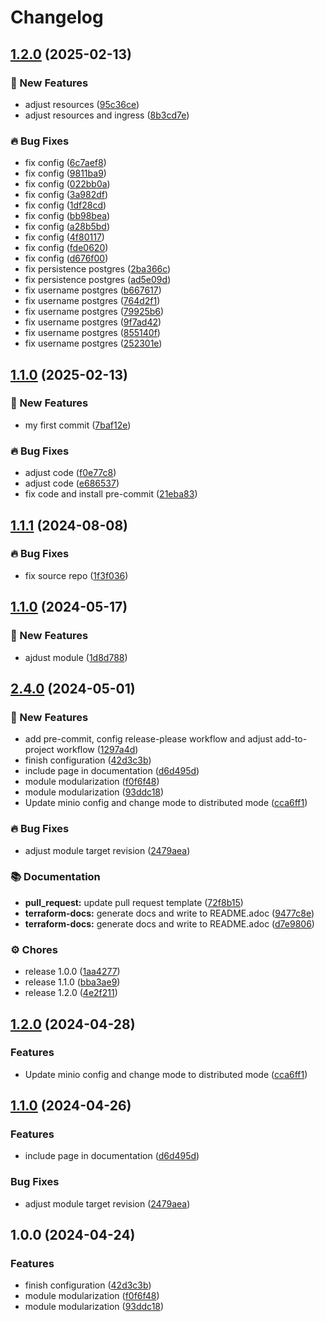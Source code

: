 # Changelog

## [1.2.0](https://github.com/GersonRS/modern-gitops-stack-module-hive-metastore/compare/v1.1.0...v1.2.0) (2025-02-13)


### 🚀 New Features

* adjust resources ([95c36ce](https://github.com/GersonRS/modern-gitops-stack-module-hive-metastore/commit/95c36ce1147ab16a5ad7ae57c4933faa552dd77f))
* adjust resources and ingress ([8b3cd7e](https://github.com/GersonRS/modern-gitops-stack-module-hive-metastore/commit/8b3cd7e402234076b7ab6973d7b726865a69332b))


### 🔥 Bug Fixes

* fix config ([6c7aef8](https://github.com/GersonRS/modern-gitops-stack-module-hive-metastore/commit/6c7aef8718b6ed9769f241a6edf5c6b815e33d0a))
* fix config ([9811ba9](https://github.com/GersonRS/modern-gitops-stack-module-hive-metastore/commit/9811ba917663767b71450f7109c7c28bde143625))
* fix config ([022bb0a](https://github.com/GersonRS/modern-gitops-stack-module-hive-metastore/commit/022bb0adcb949523388602c5230d9792a18d86c8))
* fix config ([3a982df](https://github.com/GersonRS/modern-gitops-stack-module-hive-metastore/commit/3a982df29838db4323b3a73ce9b6fcba006fdc2f))
* fix config ([1df28cd](https://github.com/GersonRS/modern-gitops-stack-module-hive-metastore/commit/1df28cd25a38c8322a795e291bf0fd1d71df539a))
* fix config ([bb98bea](https://github.com/GersonRS/modern-gitops-stack-module-hive-metastore/commit/bb98bea2d83fb30d97c7e13a73d7464eb201e95a))
* fix config ([a28b5bd](https://github.com/GersonRS/modern-gitops-stack-module-hive-metastore/commit/a28b5bd2c2eddf24d2f6fcb48d9f0c8d8dbd7765))
* fix config ([4f80117](https://github.com/GersonRS/modern-gitops-stack-module-hive-metastore/commit/4f80117494b511921ce618d7d70caf8652efa1a9))
* fix config ([fde0620](https://github.com/GersonRS/modern-gitops-stack-module-hive-metastore/commit/fde0620bfa35f03e19ac4c16a4c7639bf34219e2))
* fix config ([d676f00](https://github.com/GersonRS/modern-gitops-stack-module-hive-metastore/commit/d676f0009f3e65836aa89d65042831bc30a425e3))
* fix persistence postgres ([2ba366c](https://github.com/GersonRS/modern-gitops-stack-module-hive-metastore/commit/2ba366c3ee36e161f22ac3f01403f1f5000321e8))
* fix persistence postgres ([ad5e09d](https://github.com/GersonRS/modern-gitops-stack-module-hive-metastore/commit/ad5e09ddc09bcf08946255d0e4e89162f67aa0ab))
* fix username postgres ([b667617](https://github.com/GersonRS/modern-gitops-stack-module-hive-metastore/commit/b6676174d4ac25e5ecaa0321b833defb0ef4f288))
* fix username postgres ([764d2f1](https://github.com/GersonRS/modern-gitops-stack-module-hive-metastore/commit/764d2f1786bdc56e3a7e5f3796bbc2525ff4fafd))
* fix username postgres ([79925b6](https://github.com/GersonRS/modern-gitops-stack-module-hive-metastore/commit/79925b6e21842d03d24e28b507bf661a891546d7))
* fix username postgres ([9f7ad42](https://github.com/GersonRS/modern-gitops-stack-module-hive-metastore/commit/9f7ad42779e40bc287af34ffb60d75967bfb6c07))
* fix username postgres ([855140f](https://github.com/GersonRS/modern-gitops-stack-module-hive-metastore/commit/855140f4321a18581edfc2611202b1fe29610326))
* fix username postgres ([252301e](https://github.com/GersonRS/modern-gitops-stack-module-hive-metastore/commit/252301ea898d5ef1f6b72c966833d6a4c2a23c33))

## [1.1.0](https://github.com/GersonRS/modern-gitops-stack-module-hive-metastore/compare/v1.0.0...v1.1.0) (2025-02-13)


### 🚀 New Features

* my first commit ([7baf12e](https://github.com/GersonRS/modern-gitops-stack-module-hive-metastore/commit/7baf12e93056f02cd24aea2e8ecb7ab69e0f9f2f))


### 🔥 Bug Fixes

* adjust code ([f0e77c8](https://github.com/GersonRS/modern-gitops-stack-module-hive-metastore/commit/f0e77c825aecf9979098be90bbf3a4fc09d97c83))
* adjust code ([e686537](https://github.com/GersonRS/modern-gitops-stack-module-hive-metastore/commit/e686537ca4cb99e573d59af53834482cb34b0277))
* fix code and install pre-commit ([21eba83](https://github.com/GersonRS/modern-gitops-stack-module-hive-metastore/commit/21eba8353b69a008369575298f8af27d3b16f887))

## [1.1.1](https://github.com/GersonRS/modern-gitops-stack-module-mlflow/compare/v1.1.0...v1.1.1) (2024-08-08)


### 🔥 Bug Fixes

* fix source repo ([1f3f036](https://github.com/GersonRS/modern-gitops-stack-module-mlflow/commit/1f3f0365f01e7a7d2ea69f465f85f7daa452e402))

## [1.1.0](https://github.com/GersonRS/modern-gitops-stack-module-mlflow/compare/v1.0.0...v1.1.0) (2024-05-17)


### 🚀 New Features

* ajdust module ([1d8d788](https://github.com/GersonRS/modern-gitops-stack-module-mlflow/commit/1d8d788adc9c456c95eed7bb7ba52a44671a9d49))

## [2.4.0](https://github.com/GersonRS/modern-gitops-stack-module-minio/compare/v2.3.0...v2.4.0) (2024-05-01)


### 🚀 New Features

* add pre-commit, config release-please workflow and adjust add-to-project workflow ([1297a4d](https://github.com/GersonRS/modern-gitops-stack-module-minio/commit/1297a4d3c500c07a0975f4f9b31b2ee5846ce1d1))
* finish configuration ([42d3c3b](https://github.com/GersonRS/modern-gitops-stack-module-minio/commit/42d3c3bb399e003ce95513457b9ceae1be269719))
* include page in documentation ([d6d495d](https://github.com/GersonRS/modern-gitops-stack-module-minio/commit/d6d495d8d0ca4fbd587aa0acd2fe8955850a0d94))
* module modularization ([f0f6f48](https://github.com/GersonRS/modern-gitops-stack-module-minio/commit/f0f6f48b11ab448280f1c809e4ddfbb781a4a495))
* module modularization ([93ddc18](https://github.com/GersonRS/modern-gitops-stack-module-minio/commit/93ddc1805cc5cb6eabf8e18c6602d3e73a5543ee))
* Update minio config and change mode to distributed mode ([cca6ff1](https://github.com/GersonRS/modern-gitops-stack-module-minio/commit/cca6ff1eed86264a89d44fd8fa314af6d8e6a87e))


### 🔥 Bug Fixes

* adjust module target revision ([2479aea](https://github.com/GersonRS/modern-gitops-stack-module-minio/commit/2479aea5459a3a09002061efb8c37b4084c5dc14))


### 📚 Documentation

* **pull_request:** update pull request template ([72f8b15](https://github.com/GersonRS/modern-gitops-stack-module-minio/commit/72f8b1535bf1c7e2f3f081debf90cea34b3fc5ef))
* **terraform-docs:** generate docs and write to README.adoc ([9477c8e](https://github.com/GersonRS/modern-gitops-stack-module-minio/commit/9477c8ea11903f69fda72ec51b3cc13db703b93d))
* **terraform-docs:** generate docs and write to README.adoc ([d7e9806](https://github.com/GersonRS/modern-gitops-stack-module-minio/commit/d7e9806c63124b66dd3d25fa5259a997cc280860))


### ⚙️ Chores

* release 1.0.0 ([1aa4277](https://github.com/GersonRS/modern-gitops-stack-module-minio/commit/1aa4277287af68ac86105686a6bb12ce1feaad2e))
* release 1.1.0 ([bba3ae9](https://github.com/GersonRS/modern-gitops-stack-module-minio/commit/bba3ae9232b9f0c5e5dc818b12333b5e0b1f094d))
* release 1.2.0 ([4e2f211](https://github.com/GersonRS/modern-gitops-stack-module-minio/commit/4e2f2114331fd6b1aceecc449092a65bb91b7f44))

## [1.2.0](https://github.com/GersonRS/modern-gitops-stack-module-minio/compare/v1.1.0...v1.2.0) (2024-04-28)


### Features

* Update minio config and change mode to distributed mode ([cca6ff1](https://github.com/GersonRS/modern-gitops-stack-module-minio/commit/cca6ff1eed86264a89d44fd8fa314af6d8e6a87e))

## [1.1.0](https://github.com/GersonRS/modern-gitops-stack-module-minio/compare/v1.0.0...v1.1.0) (2024-04-26)


### Features

* include page in documentation ([d6d495d](https://github.com/GersonRS/modern-gitops-stack-module-minio/commit/d6d495d8d0ca4fbd587aa0acd2fe8955850a0d94))


### Bug Fixes

* adjust module target revision ([2479aea](https://github.com/GersonRS/modern-gitops-stack-module-minio/commit/2479aea5459a3a09002061efb8c37b4084c5dc14))

## 1.0.0 (2024-04-24)


### Features

* finish configuration ([42d3c3b](https://github.com/GersonRS/modern-gitops-stack-module-minio/commit/42d3c3bb399e003ce95513457b9ceae1be269719))
* module modularization ([f0f6f48](https://github.com/GersonRS/modern-gitops-stack-module-minio/commit/f0f6f48b11ab448280f1c809e4ddfbb781a4a495))
* module modularization ([93ddc18](https://github.com/GersonRS/modern-gitops-stack-module-minio/commit/93ddc1805cc5cb6eabf8e18c6602d3e73a5543ee))

